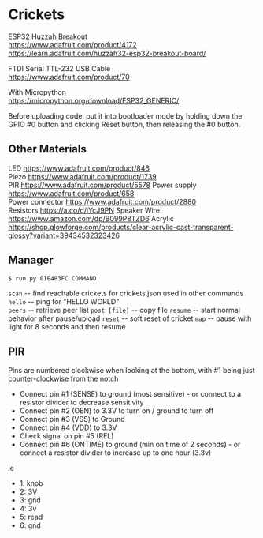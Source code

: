# Crickets

ESP32 Huzzah Breakout  
https://www.adafruit.com/product/4172  
https://learn.adafruit.com/huzzah32-esp32-breakout-board/  

FTDI Serial TTL-232 USB Cable  
https://www.adafruit.com/product/70  

With Micropython  
https://micropython.org/download/ESP32_GENERIC/  

Before uploading code, put it into bootloader mode by holding down the GPIO #0 button and clicking Reset button, then releasing the #0 button.


## Other Materials
LED https://www.adafruit.com/product/846  
Piezo https://www.adafruit.com/product/1739  
PIR https://www.adafruit.com/product/5578
Power supply https://www.adafruit.com/product/658  
Power connector https://www.adafruit.com/product/2880  
Resistors https://a.co/d/iYcJ9PN
Speaker Wire https://www.amazon.com/dp/B099P8TZD6
Acrylic https://shop.glowforge.com/products/clear-acrylic-cast-transparent-glossy?variant=39434532323426

## Manager

    $ run.py 01E483FC COMMAND

`scan` -- find reachable crickets for crickets.json used in other commands
`hello` -- ping for "HELLO WORLD"  
`peers` -- retrieve peer list
`post [file]` -- copy file
`resume` -- start normal behavior after pause/upload
`reset` -- soft reset of cricket
`map` -- pause with light for 8 seconds and then resume


## PIR

Pins are numbered clockwise when looking at the bottom, with #1 being just counter-clockwise from the notch

- Connect pin #1 (SENSE) to ground (most sensitive) - or connect to a resistor divider to decrease sensitivity
- Connect pin #2 (OEN) to 3.3V to turn on / ground to turn off
- Connect pin #3 (VSS) to Ground
- Connect pin #4 (VDD) to 3.3V
- Check signal on pin #5 (REL)
- Connect pin #6 (ONTIME) to ground (min on time of 2 seconds) - or connect a resistor divider to increase up to one hour (3.3v)

ie
- 1:   knob
- 2: 3V
- 3: gnd
- 4: 3v
- 5:   read
- 6: gnd

